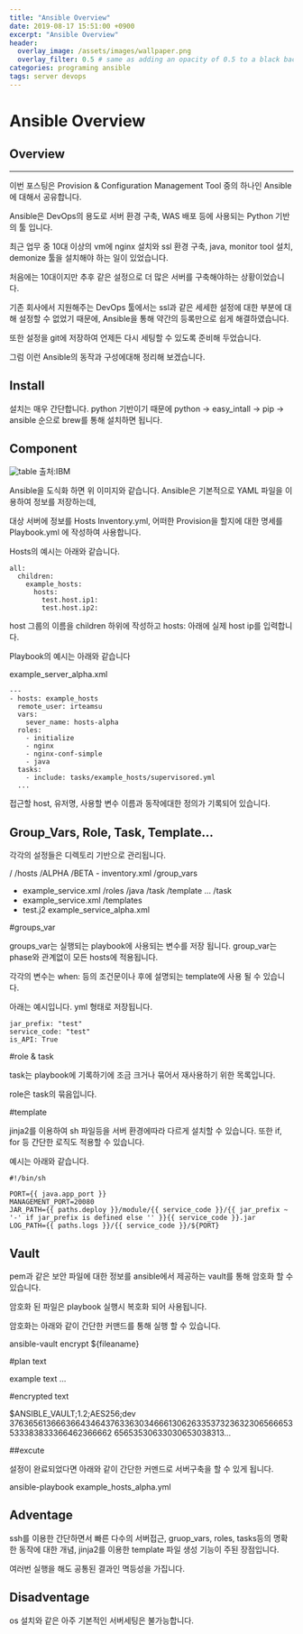 ```yaml
---
title: "Ansible Overview"
date: 2019-08-17 15:51:00 +0900
excerpt: "Ansible Overview"
header:
  overlay_image: /assets/images/wallpaper.png
  overlay_filter: 0.5 # same as adding an opacity of 0.5 to a black background
categories: programing ansible
tags: server devops
---
```

Ansible Overview
=============

## Overview
* * *

이번 포스팅은 Provision & Configuration Management Tool 중의 하나인 Ansible에 대해서 공유합니다.

Ansible은 DevOps의 용도로 서버 환경 구축, WAS 배포 등에 사용되는 Python 기반의 툴 입니다.

최근 업무 중 10대 이상의 vm에 nginx 설치와 ssl 환경 구축, java, monitor tool 설치, demonize 툴을 설치해야 하는 일이 있었습니다.

처음에는 10대이지만 추후 같은 설정으로 더 많은 서버를 구축해야하는 상황이었습니다.

기존 회사에서 지원해주는 DevOps 툴에서는 ssl과 같은 세세한 설정에 대한 부분에 대해 설정할 수 없었기 때문에, Ansible을 통해 약간의 등록만으로 쉽게 해결하였습니다.

또한 설정을 git에 저장하여 언제든 다시 세팅할 수 있도록 준비해 두었습니다.

그럼 이런 Ansible의 동작과 구성에대해 정리해 보겠습니다.

## Install

설치는 매우 간단합니다. python 기반이기 때문에 python -> easy_intall -> pip -> ansible 순으로 brew를 통해 설치하면 됩니다.

## Component

![table](/assets/images/Ansible_ov.png)
출처:IBM

Ansible을 도식화 하면 위 이미지와 같습니다. Ansible은 기본적으로 YAML 파일을 이용하여 정보를 저장하는데,

대상 서버에 정보를 Hosts Inventory.yml, 어떠한 Provision을 할지에 대한 명세를 Playbook.yml 에 작성하여 사용합니다.

Hosts의 예시는 아래와 같습니다.
```
all:
  children:
    example_hosts:
      hosts:
        test.host.ip1:
        test.host.ip2:
```
host 그룹의 이름을 children 하위에 작성하고 hosts: 아래에 실제 host ip를 입력합니다.

Playbook의 예시는 아래와 같습니다

example_server_alpha.xml
```
---
- hosts: example_hosts
  remote_user: irteamsu
  vars:
    sever_name: hosts-alpha
  roles:
    - initialize
    - nginx
    - nginx-conf-simple
    - java
  tasks:
    - include: tasks/example_hosts/supervisored.yml
  ...
```

접근할 host, 유저명, 사용할 변수 이름과 동작에대한 정의가 기록되어 있습니다.


## Group_Vars, Role, Task, Template...

각각의 설정들은 디렉토리 기반으로 관리됩니다.

/
/hosts
  /ALPHA
  /BETA
    - inventory.xml
/group_vars
  - example_service.xml
/roles
  /java
    /task
    /template
    ...
/task
  - example_service.xml
/templates
  - test.j2
example_service_alpha.xml

#groups_var

groups_var는 실행되는 playbook에 사용되는 변수를 저장 됩니다. group_var는 phase와 관계없이 모든 hosts에 적용됩니다.

각각의 변수는 when: 등의 조건문이나 후에 설명되는 template에 사용 될 수 있습니다.

아래는 예시입니다. yml 형태로 저장됩니다.

```
jar_prefix: "test"
service_code: "test"
is_API: True
```

#role & task

task는 playbook에 기록하기에 조금 크거나 묶어서 재사용하기 위한 목록입니다.

role은 task의 묶음입니다.

#template 

jinja2를 이용하여 sh 파일등을 서버 환경에따라 다르게 설치할 수 있습니다. 또한 if, for 등 간단한 로직도 적용할 수 있습니다.

예시는 아래와 같습니다.

```
#!/bin/sh

PORT={{ java.app_port }}
MANAGEMENT_PORT=20080
JAR_PATH={{ paths.deploy }}/module/{{ service_code }}/{{ jar_prefix ~ '-' if jar_prefix is defined else '' }}{{ service_code }}.jar
LOG_PATH={{ paths.logs }}/{{ service_code }}/${PORT}
```

## Vault


pem과 같은 보안 파일에 대한 정보를 ansible에서 제공하는 vault를 통해 암호화 할 수 있습니다.

암호화 된 파일은 playbook 실행시 복호화 되어 사용됩니다.

암호화는 아래와 같이 간단한 커맨드를 통해 실행 할 수 있습니다.

ansible-vault encrypt ${fileaname}

#plan text

example text
...

#encrypted text

$ANSIBLE_VAULT;1.2;AES256;dev
          37636561366636643464376336303466613062633537323632306566653533383833366462366662
          65653530633030653038313...

##excute

설정이 완료되었다면 아래와 같이 간단한 커멘드로 서버구축을 할 수 있게 됩니다.

ansible-playbook example_hosts_alpha.yml

## Adventage

ssh를 이용한 간단하면서 빠른 다수의 서버접근, gruop_vars, roles, tasks등의 명확한 동작에 대한 개념, jinja2를 이용한 template 파일 생성 기능이 주된 장점입니다.

여러번 실행을 해도 공통된 결과인 멱등성을 가집니다.

## Disadventage

os 설치와 같은 아주 기본적인 서버세팅은 불가능합니다.